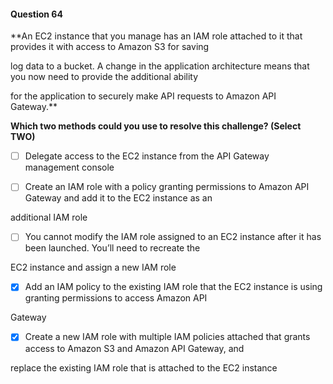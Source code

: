 #### Question  64


**An EC2 instance that you manage has an IAM role attached to it that provides it with access to Amazon S3 for saving

log data to a bucket. A change in the application architecture means that you now need to provide the additional ability

for the application to securely make API requests to Amazon API Gateway.**


**Which two methods could you use to resolve this challenge? (Select TWO)**


- [ ] Delegate access to the EC2 instance from the API Gateway management console


- [ ] Create an IAM role with a policy granting permissions to Amazon API Gateway and add it to the EC2 instance as an

additional IAM role


- [ ] You cannot modify the IAM role assigned to an EC2 instance after it has been launched. You’ll need to recreate the

EC2 instance and assign a new IAM role


- [x] Add an IAM policy to the existing IAM role that the EC2 instance is using granting permissions to access Amazon API

Gateway


- [x] Create a new IAM role with multiple IAM policies attached that grants access to Amazon S3 and Amazon API Gateway, and

replace the existing IAM role that is attached to the EC2 instance

